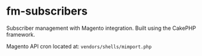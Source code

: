 fm-subscribers
==============

Subscriber management with Magento integration. Built using the CakePHP framework.

Magento API cron located at: `vendors/shells/mimport.php`
